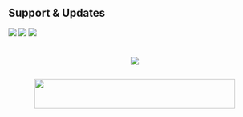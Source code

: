 ## Support & Updates 
<a href="https://t.me/TrickyAbhii_Op"><img src="https://img.shields.io/badge/Join-Group%20Support-blue.svg?style=for-the-badge&logo=Telegram"></a> <a href="https://t.me/Techno_Trickop"><img src="https://img.shields.io/badge/Join-Updates%20Channel-blue.svg?style=for-the-badge&logo=Telegram"></a>
<a href="https://youtube.com/c/TrickyAbhi"><img src="https://img.shields.io/badge/Subscribe%20Channel-red.svg?style=for-the-badge&logo=Youtube"></a>

# <p align="center"><a href="https://github.com/SJMxADITI/TrickyAbhi-Bot"><img src="https://github-readme-stats.vercel.app/api/pin?username=Sjmxaditi&show_icons=true&theme=dracula&hide_border=true&repo=TrickyAbhi-Bot"></a></p>
<p align="center">  
<p align="center"><a href="https://heroku.com/deploy?template=https://github.com/vkhacks007/lalisa"> <img src="https://img.shields.io/badge/Deploy%20To%20Heroku-purple?style=for-the-badge&logo=heroku" width="400" height="60"/></a></p>



